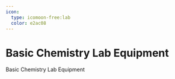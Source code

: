 ```yaml
---
icon: 
  type: icomoon-free:lab
  color: e2ac08 
---
```

# Basic Chemistry Lab Equipment

Basic Chemistry Lab Equipment

